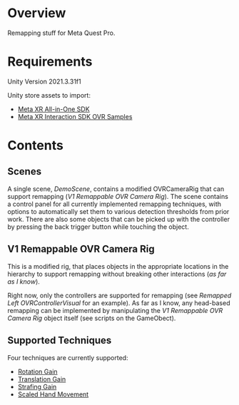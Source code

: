 # **Overview** 
Remapping stuff for Meta Quest Pro.

# **Requirements** 
Unity Version 2021.3.31f1

Unity store assets to import:
- [Meta XR All-in-One SDK](https://assetstore.unity.com/packages/tools/integration/meta-xr-interaction-sdk-264559)
- [Meta XR Interaction SDK OVR Samples](https://assetstore.unity.com/packages/tools/integration/meta-xr-interaction-sdk-ovr-samples-268521)

# **Contents**
## Scenes
A single scene, *DemoScene*, contains a modified OVRCameraRig that can support remapping (*V1 Remappable OVR Camera Rig*).
The scene contains a control panel for all currently implemented remapping techniques, with options to automatically set them to various detection thresholds from prior work.
There are also some objects that can be picked up with the controller by pressing the back trigger button while touching the object.

## V1 Remappable OVR Camera Rig
This is a modified rig, that places objects in the appropriate locations in the hierarchy to support remapping without breaking other interactions (_as far as I know_).

Right now, only the controllers are supported for remapping (see *Remapped Left OVRControllerVisual* for an example).
As far as I know, any head-based remapping can be implemented by manipulating the *V1 Remappable OVR Camera Rig* object itself (see scripts on the GameObect).

## Supported Techniques
Four techniques are currently supported:
- [Rotation Gain](https://ieeexplore.ieee.org/abstract/document/5072212)
- [Translation Gain](https://ieeexplore.ieee.org/abstract/document/5072212)
- [Strafing Gain](https://ieeexplore.ieee.org/document/9994980)
- [Scaled Hand Movement](https://ieeexplore.ieee.org/document/9089480)
